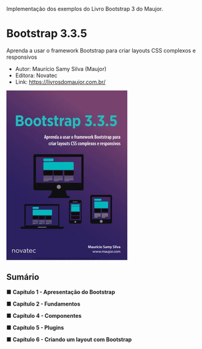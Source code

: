 
Implementação dos exemplos do Livro Bootstrap 3 do Maujor.


# Bootstrap 3.3.5
Aprenda a usar o framework Bootstrap para criar layouts CSS complexos e responsivos


- Autor: Maurício Samy Silva (Maujor)
- Editora: Novatec
- Link: https://livrosdomaujor.com.br/

![Screenshot](capa.png)

## Sumário


■ **Capítulo 1 - Apresentação do Bootstrap**

■ **Capítulo 2 - Fundamentos**

■ **Capítulo 4 - Componentes**

■ **Capítulo 5 - Plugins**

■ **Capítulo 6 - Criando um layout com Bootstrap**
